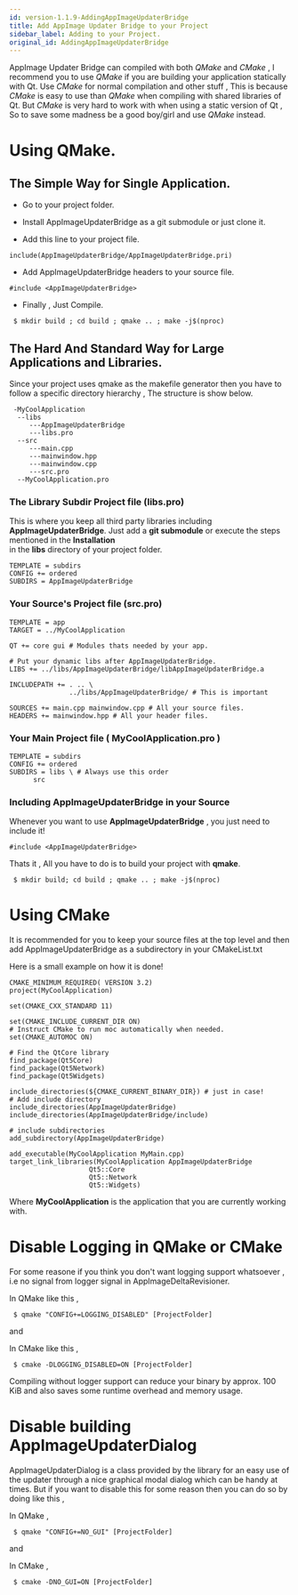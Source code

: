 ```yaml
---
id: version-1.1.9-AddingAppImageUpdaterBridge
title: Add AppImage Updater Bridge to your Project
sidebar_label: Adding to your Project.
original_id: AddingAppImageUpdaterBridge
---
```


AppImage Updater Bridge can compiled with both *QMake* and *CMake* , I recommend you to use *QMake* if you are
building your application statically with Qt. Use *CMake* for normal compilation and other stuff , This is because *CMake* is 
easy to use than *QMake* when compiling with shared libraries of Qt. But *CMake* is very hard to work with when using a static 
version of Qt , So to save some madness be a good boy/girl and use *QMake* instead.


# Using QMake.

## The Simple Way for Single Application.

* Go to your project folder.
* Install AppImageUpdaterBridge as a git submodule or just clone it.

* Add this line to your project file.
```
include(AppImageUpdaterBridge/AppImageUpdaterBridge.pri)
```

* Add AppImageUpdaterBridge headers to your source file.
```
#include <AppImageUpdaterBridge>
```

* Finally , Just Compile.
```
 $ mkdir build ; cd build ; qmake .. ; make -j$(nproc) 
```

## The Hard And Standard Way for Large Applications and Libraries.

Since your project uses qmake as the makefile generator then you have to follow a specific directory 
hierarchy , The structure is show below.

```
 -MyCoolApplication
  --libs
     ---AppImageUpdaterBridge
     ---libs.pro
  --src
     ---main.cpp
     ---mainwindow.hpp
     ---mainwindow.cpp
     ---src.pro
  --MyCoolApplication.pro
```


### The Library Subdir Project file (libs.pro)

This is where you keep all third party libraries including **AppImageUpdaterBridge**.
Just add a **git submodule** or execute the steps mentioned in the **Installation**   
in the **libs** directory of your project folder.



```
TEMPLATE = subdirs
CONFIG += ordered
SUBDIRS = AppImageUpdaterBridge
```

### Your Source's Project file (src.pro)

```
TEMPLATE = app
TARGET = ../MyCoolApplication

QT += core gui # Modules thats needed by your app.

# Put your dynamic libs after AppImageUpdaterBridge. 
LIBS += ../libs/AppImageUpdaterBridge/libAppImageUpdaterBridge.a 

INCLUDEPATH += . .. \
               ../libs/AppImageUpdaterBridge/ # This is important

SOURCES += main.cpp mainwindow.cpp # All your source files.
HEADERS += mainwindow.hpp # All your header files.
```

### Your Main Project file ( MyCoolApplication.pro )

```
TEMPLATE = subdirs
CONFIG += ordered
SUBDIRS = libs \ # Always use this order
	  src
```


### Including AppImageUpdaterBridge in your Source

Whenever you want to use **AppImageUpdaterBridge** , you just need to include it!

```
#include <AppImageUpdaterBridge>
```


Thats it , All you have to do is to build your project with **qmake**.   

```
 $ mkdir build; cd build ; qmake .. ; make -j$(nproc) 
```


# Using CMake 

It is recommended for you to keep your source files at the top level and then add
AppImageUpdaterBridge as a subdirectory in your CMakeList.txt

Here is a small example on how it is done!

```
CMAKE_MINIMUM_REQUIRED( VERSION 3.2)
project(MyCoolApplication)

set(CMAKE_CXX_STANDARD 11)

set(CMAKE_INCLUDE_CURRENT_DIR ON)
# Instruct CMake to run moc automatically when needed.
set(CMAKE_AUTOMOC ON)

# Find the QtCore library
find_package(Qt5Core)
find_package(Qt5Network)
find_package(Qt5Widgets)

include_directories(${CMAKE_CURRENT_BINARY_DIR}) # just in case!
# Add include directory
include_directories(AppImageUpdaterBridge)
include_directories(AppImageUpdaterBridge/include)

# include subdirectories 
add_subdirectory(AppImageUpdaterBridge)

add_executable(MyCoolApplication MyMain.cpp)
target_link_libraries(MyCoolApplication AppImageUpdaterBridge 
					Qt5::Core 
					Qt5::Network
					Qt5::Widgets)
```

Where **MyCoolApplication** is the application that you are currently working with.

# Disable Logging in QMake or CMake

For some reasone if you think you don't want logging support whatsoever , i.e no signal from logger signal in
AppImageDeltaRevisioner. 

In QMake like this , 

```
 $ qmake "CONFIG+=LOGGING_DISABLED" [ProjectFolder]
```

and

In CMake like this ,

```
 $ cmake -DLOGGING_DISABLED=ON [ProjectFolder]
```

Compiling without logger support can reduce your binary by approx. 100 KiB and 
also saves some runtime overhead and memory usage.

# Disable building AppImageUpdaterDialog

AppImageUpdaterDialog is a class provided by the library for an easy use of the updater 
through a nice graphical modal dialog which can be handy at times.
But if you want to disable this for some reason then you can do so by doing like this ,

In QMake ,

```
 $ qmake "CONFIG+=NO_GUI" [ProjectFolder]
```

and 

In CMake ,

```
 $ cmake -DNO_GUI=ON [ProjectFolder]
```
